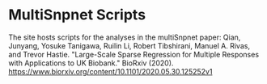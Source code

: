 # MultiSnpnet Scripts
The site hosts scripts for the analyses in the multiSnpnet paper: Qian, Junyang, Yosuke Tanigawa, Ruilin Li, Robert Tibshirani, Manuel A. Rivas, and Trevor Hastie. "Large-Scale Sparse Regression for Multiple Responses with Applications to UK Biobank." BioRxiv (2020). https://www.biorxiv.org/content/10.1101/2020.05.30.125252v1
